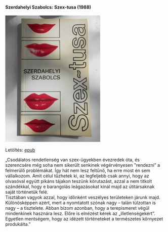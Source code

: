 #### <a name="id_903">Szerdahelyi Szabolcs: Szex-tusa (1988)</a>
<img src="https://github.com/BercziSandor/calibre_lib/raw/main/Szerdahelyi%20Szabolcs/Szex-tusa%20%28903%29/cover.jpg" alt="cover" width="300"/>

Letöltés: [epub](https://github.com/BercziSandor/calibre_lib/raw/main/Szerdahelyi%20Szabolcs/Szex-tusa%20%28903%29/Szex-tusa%20-%20Szerdahelyi%20Szabolcs.epub)
<div>
<p>„Csodálatos rendetlenség van szex-ügyekben évezredek óta, és szerencsére még soha nem sikerült senkinek végérvényesen "rendezni” a felmerülő problémákat. Így hát nem lesz feltűnő, ha erre most én sem vállalkozom. Amit célul tűzhetek ki, az legfeljebb csak annyi, hogy az olvasóval együtt pikáns tájakon teszünk körutazást, azzal a nem titkolt szándékkal, hogy e barangolás leágazásokat kínál majd az útitársaknak saját történetük felé. <br>Tisztában vagyok azzal, hogy időnként veszélyes területeken járunk majd. Különösképpen azért, mert a nyomtatott szónak nagy – talán túlzottan is nagy – a tisztelete. Abban bízom azonban, hogy a terepismeret végül mindenkinek hasznára lesz. Előre is elnézést kérek az „illetlenségekért”. Egyetlen mentségem, hogy az idézett történeteket a természetes környezet produkálta.”</p></div>

